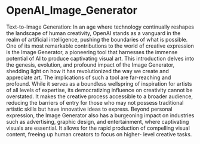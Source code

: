 # OpenAI_Image_Generator
Text-to-Image Generation:
In an age where technology continually reshapes the landscape of human creativity, OpenAI stands as a vanguard in the realm of artificial intelligence, pushing the boundaries of what is possible. One of its most remarkable contributions to the world of creative expression is the Image Generator, a pioneering tool that harnesses the immense potential of AI to produce captivating visual art. This introduction delves into the genesis, evolution, and profound impact of the Image Generator, shedding light on how it has revolutionized the way we create and appreciate art.
The implications of such a tool are far-reaching and profound. While it serves as a boundless wellspring of inspiration for artists of all levels of expertise, its democratizing influence on creativity cannot be overstated. It makes the creative process accessible to a broader audience, reducing the barriers of entry for those who may not possess traditional artistic skills but have innovative ideas to express. Beyond personal expression, the Image Generator also has a burgeoning impact on industries such as advertising, graphic design, and entertainment, where captivating visuals are essential. It allows for the rapid production of compelling visual content, freeing up human creators to focus on higher- level creative tasks.

